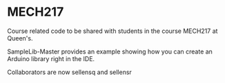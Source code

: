 # MECH217
Course related code to be shared with students in the course MECH217 at Queen's.

SampleLib-Master provides an example showing how you can create an Arduino library right in the IDE.

Collaborators are now sellensq and sellensr

